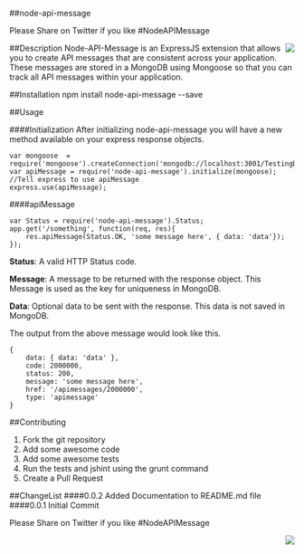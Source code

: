 ##node-api-message

Please Share on Twitter if you like #NodeAPIMessage

<a href="https://twitter.com/intent/tweet?hashtags=NodeAPIMessage&amp;&amp;text=Check%20out%20this%20repo%20on%20github&amp;tw_p=tweetbutton&amp;url=https%3A%2F%2Fgithub.com%2Fdropshape&amp;via=dropshape" style="float:right">
<img src="https://raw.github.com/dropshape/NodeAPIMessage/master/twittershare.png">
</a>

##Description
Node-API-Message is an ExpressJS extension that allows you to create API messages that are consistent across  your application. These messages are stored in a MongoDB using Mongoose so that you can track all API messages within your application.

##Installation
    npm install node-api-message --save

##Usage

####Initialization
After initializing node-api-message you will have a new method available on your express response objects.

    var mongoose  = require('mongoose').createConnection('mongodb://localhost:3001/TestingDB');
    var apiMessage = require('node-api-message').initialize(mongoose);
    //Tell express to use apiMessage
    express.use(apiMessage);

####apiMessage

    var Status = require('node-api-message').Status;
    app.get('/something', function(req, res){
        res.apiMessage(Status.OK, 'some message here', { data: 'data'});
    });
    
**Status**: A valid HTTP Status code.

**Message**: A message to be returned with the response object. This Message is used as the key for uniqueness in MongoDB.

**Data**: Optional data to be sent with the response. This data is not saved in MongoDB.

The output from the above message would look like this.

    {
        data: { data: 'data' },
        code: 2000000,
        status: 200,
        message: 'some message here',
        href: '/apimessages/2000000',
        type: 'apimessage'
    }

##Contributing
1. Fork the git repository
1. Add some awesome code
1. Add some awesome tests
1. Run the tests and jshint using the grunt command
1. Create a Pull Request

##ChangeList
####0.0.2
Added Documentation to README.md file
####0.0.1 
Initial Commit




Please Share on Twitter if you like #NodeAPIMessage

<a href="https://twitter.com/intent/tweet?hashtags=NodeAPIMessage&amp;&amp;text=Check%20out%20this%20repo%20on%20github&amp;tw_p=tweetbutton&amp;url=https%3A%2F%2Fgithub.com%2Fdropshape&amp;via=dropshape" style="float:right">
<img src="https://raw.github.com/dropshape/NodeAPIMessage/master/twittershare.png">
</a>